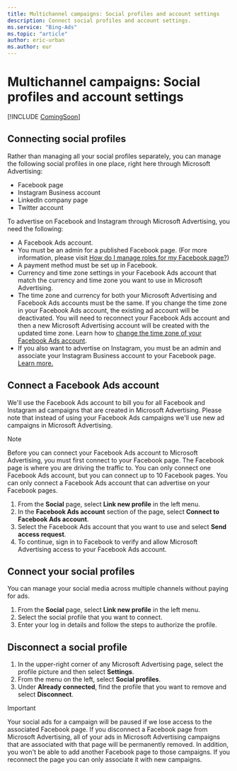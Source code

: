 ```yaml
---
title: Multichannel campaigns: Social profiles and account settings
description: Connect social profiles and account settings.
ms.service: "Bing-Ads"
ms.topic: "article"
author: eric-urban
ms.author: eur
---
```


# Multichannel campaigns: Social profiles and account settings

[!INCLUDE [ComingSoon](./includes/ComingSoon.md)]
## Connecting social profiles

Rather than managing all your social profiles separately, you can manage the following social profiles in one place, right here through Microsoft Advertising:

- Facebook page
- Instagram Business account
- LinkedIn company page
- Twitter account

To advertise on Facebook and Instagram through Microsoft Advertising, you need the following:

- A Facebook Ads account.
- You must be an admin for a published Facebook page. (For more information, please visit [How do I manage roles for my Facebook page?](https://go.microsoft.com/fwlink?LinkId=2165335))
- A payment method must be set up in Facebook.
- Currency and time zone settings in your Facebook Ads account that match the currency and time zone you want to use in Microsoft Advertising.
- The time zone and currency for both your Microsoft Advertising and Facebook Ads  accounts must be the same. If you change the time zone in your Facebook Ads account, the existing ad account will be deactivated. You will need to reconnect your Facebook Ads account and then a new Microsoft Advertising account will be created with the updated time zone. Learn how to [change the time zone of your Facebook Ads account](https://go.microsoft.com/fwlink?LinkId=2113516).
- If you also want to advertise on Instagram, you must be an admin and associate your Instagram Business account to your Facebook page. [Learn more.](https://go.microsoft.com/fwlink?LinkId=2110520)

## Connect a Facebook Ads account

We'll use the Facebook Ads account to bill you for all Facebook and Instagram ad campaigns that are created in Microsoft Advertising. Please note that instead of using your Facebook Ads campaigns we'll use new ad campaigns in Microsoft Advertising.

> [!NOTE]
> Before you can connect your Facebook Ads account to Microsoft Advertising, you must first connect to your Facebook page. The Facebook page is where you are driving the traffic to. You can only connect one Facebook Ads account, but you can connect up to 10 Facebook pages. You can only connect a Facebook Ads account that can advertise on your Facebook pages.

1. From the **Social** page, select **Link new profile** in the left menu.
1. In the **Facebook Ads account** section of the page, select **Connect to Facebook Ads account**.
1. Select the Facebook Ads account that you want to use and select **Send access request**.
1. To continue, sign in to Facebook to verify and allow Microsoft Advertising access to your Facebook Ads account.

## Connect your social profiles

You can manage your social media across multiple channels without paying for ads.

1. From the **Social** page, select **Link new profile** in the left menu.
1. Select the social profile that you want to connect.
1. Enter your log in details and follow the steps to authorize the profile.

## Disconnect a social profile

1. In the upper-right corner of any Microsoft Advertising page, select the profile picture and then select **Settings**.
1. From the menu on the left, select **Social profiles**.
1. Under **Already connected**, find the profile that you want to remove and select **Disconnect**.

> [!IMPORTANT]
> Your social ads for a campaign will be paused if we lose access to the associated Facebook page.
> If you disconnect a Facebook page from Microsoft Advertising, all of your ads in Microsoft Advertising campaigns that are associated with that page will be permanently removed. In addition, you won't be able to add another Facebook page to those campaigns. If you reconnect the page you can only associate it with new campaigns.


